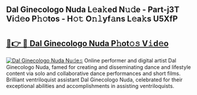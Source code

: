 ## Dal Ginecologo Nuda L𝚎a𝚔ed N𝚞𝚍e - Part-j3T Vi𝚍𝚎o P𝚑𝚘tos - H𝚘𝚝 O𝚗𝚕yf𝚊ns L𝚎a𝚔s U5XfP

# <h2><a href="http://kff7f7n.oniu.top/?m=Dal+Ginecologo+Nuda">🔗👉 🔴 Dal Ginecologo Nuda P𝚑ot𝚘𝚜 V𝚒d𝚎o</a></h2>

[![Dal Ginecologo Nuda Nu𝚍e𝚜](https://i.imgur.com/0qMVB7G.gif)](http://kff7f7n.oniu.top/?m=Dal+Ginecologo+Nuda)
Online performer and digital artist Dal Ginecologo Nuda, famed for creating and disseminating dance and lifestyle content via solo and collaborative dance performances and short films. Brilliant ventriloquist assistant Dal Ginecologo Nuda, celebrated for their exceptional abilities and accomplishments in assisting ventriloquists.  
